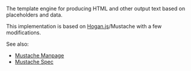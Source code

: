The template engine for producing HTML and other output text based on placeholders and data.

This implementation is based on [Hogan.js](http://twitter.github.com/hogan.js/)/Mustache with a few modifications.

See also:

- [Mustache Manpage](http://mustache.github.com/mustache.5.html)
- [Mustache Spec](https://github.com/mustache/spec)


